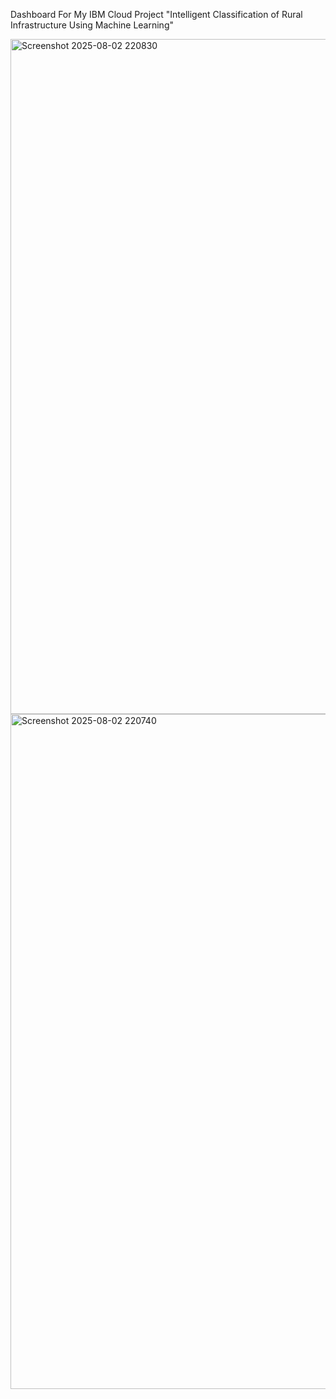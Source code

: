 Dashboard For My IBM Cloud Project "Intelligent Classification of Rural Infrastructure Using Machine Learning" 

<img width="1920" height="1080" alt="Screenshot 2025-08-02 220830" src="https://github.com/user-attachments/assets/ac4e658c-dfa3-4166-a64d-1eb8d5a204a1" />
<img width="1920" height="1080" alt="Screenshot 2025-08-02 220740" src="https://github.com/user-attachments/assets/64dcf121-da2c-4ea0-977e-9342045a218b" />
